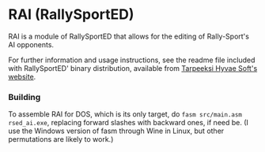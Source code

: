 # RAI (RallySportED)
RAI is a module of RallySportED that allows for the editing of Rally-Sport's AI opponents.

For further information and usage instructions, see the readme file included with RallySportED' binary distribution, available from [Tarpeeksi Hyvae Soft's website](http://tarpeeksihyvaesoft.com/soft).

### Building
To assemble RAI for DOS, which is its only target, do ```fasm src/main.asm rsed_ai.exe```, replacing forward slashes with backward ones, if need be. (I use the Windows version of fasm through Wine in Linux, but other permutations are likely to work.)
